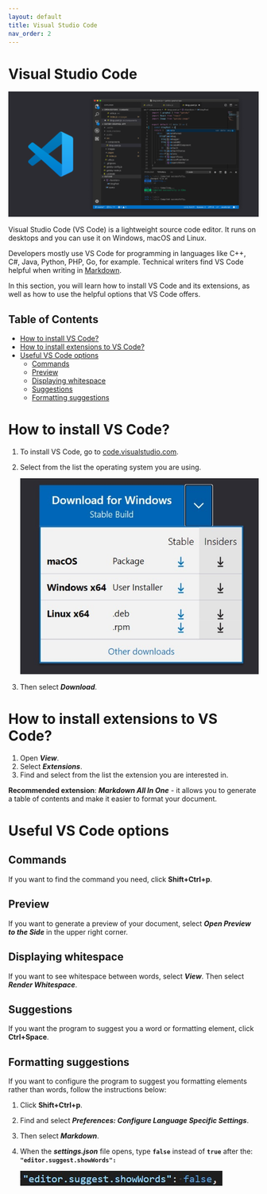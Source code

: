 ```yaml
---
layout: default
title: Visual Studio Code
nav_order: 2
---
```


# Visual Studio Code <!-- omit in toc -->

   ![VSC](/assets/images/opengraph-home.png)  

Visual Studio Code (VS Code) is a lightweight source code editor. It runs on desktops and you can use it on Windows, macOS and Linux.  
  
Developers mostly use VS Code for programming in languages like C++, C#, Java, Python, PHP, Go, for example. Technical writers find VS Code helpful when writing in [Markdown](https://zofia-leszczynska.github.io/docs/MarkdownBasics.html).  

In this section, you will learn how to install VS Code and its extensions, as well as how to use the helpful options that VS Code offers.



## Table of Contents

- [How to install VS Code?](#how-to-install-vs-code)
- [How to install extensions to VS Code?](#how-to-install-extensions-to-vs-code)
- [Useful VS Code options](#useful-vs-code-options)
  - [Commands](#commands)
  - [Preview](#preview)
  - [Displaying whitespace](#displaying-whitespace)
  - [Suggestions](#suggestions)
  - [Formatting suggestions](#formatting-suggestions)



# How to install VS Code?

1. To install VS Code, go to [code.visualstudio.com](https://code.visualstudio.com/).
2. Select from the list the operating system you are using.  
   
   ![Installation](/assets/images/Instalacja.jpg)


3. Then select ***Download***.

# How to install extensions to VS Code?

1. Open ***View***.
2. Select ***Extensions***.
3. Find and select from the list the extension you are interested in.

**Recommended extension**: ***Markdown All In One*** - it allows you to generate a table of contents and make it easier to format your document.

# Useful VS Code options 

## Commands

If you want to find the command you need, click **Shift+Ctrl+p**.

## Preview

If you want to generate a preview of your document, select ***Open Preview to the Side*** in the upper right corner.

## Displaying whitespace

If you want to see whitespace between words, select ***View***. Then select ***Render Whitespace***.

## Suggestions

If you want the program to suggest you a word or formatting element, click **Ctrl+Space**.

## Formatting suggestions

If you want to configure the program to suggest you formatting elements rather than words, follow the instructions below:

1. Click **Shift+Ctrl+p**.
2. Find and select ***Preferences: Configure Language Specific Settings***.
3. Then select ***Markdown***.
4. When the ***settings.json*** file opens, type  **`false`** instead of **`true`** after the: **`"editor.suggest.showWords":`**

   ![False](/assets/images/false.jpg)
